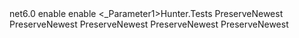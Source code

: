 <Project Sdk="Microsoft.NET.Sdk">

  <PropertyGroup>
    <TargetFramework>net6.0</TargetFramework>
    <ImplicitUsings>enable</ImplicitUsings>
    <Nullable>enable</Nullable>
  </PropertyGroup>
	
  <ItemGroup>
	<AssemblyAttribute Include="System.Runtime.CompilerServices.InternalsVisibleTo">
	  <_Parameter1>Hunter.Tests</_Parameter1>
	</AssemblyAttribute>
  </ItemGroup>

  <ItemGroup>
    <PackageReference Include="CsvHelper" Version="30.0.1" />
    <PackageReference Include="MathNet.Numerics" Version="5.0.0" />
    <PackageReference Include="Newtonsoft.Json" Version="13.0.1" />
  </ItemGroup>

  <ItemGroup>
    <ProjectReference Include="..\MessageDefLib\CommonDefLib.csproj" />
  </ItemGroup>

  <ItemGroup>
    <None Update="hunter_db\archetypes\primitives.json">
      <CopyToOutputDirectory>PreserveNewest</CopyToOutputDirectory>
    </None>
    <None Update="hunter_db\archetypes\psfs.json">
      <CopyToOutputDirectory>PreserveNewest</CopyToOutputDirectory>
    </None>
    <None Update="hunter_db\models\sgtr_model.json">
      <CopyToOutputDirectory>PreserveNewest</CopyToOutputDirectory>
    </None>
    <None Update="hunter_db\procedures\rapid_shutdown.json">
      <CopyToOutputDirectory>PreserveNewest</CopyToOutputDirectory>
    </None>
    <None Update="hunter_db\procedures\sgtr.json">
      <CopyToOutputDirectory>PreserveNewest</CopyToOutputDirectory>
    </None>
  </ItemGroup>

</Project>
